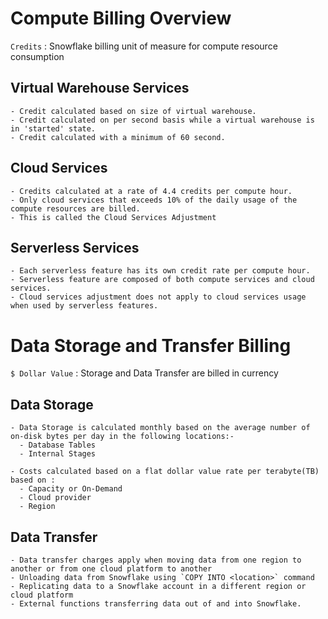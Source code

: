 Compute Billing Overview
==========================

`Credits` : Snowflake billing unit of measure for compute resource consumption

Virtual Warehouse Services
------------------------------ 
    - Credit calculated based on size of virtual warehouse.
    - Credit calculated on per second basis while a virtual warehouse is in 'started' state.
    - Credit calculated with a minimum of 60 second.


Cloud Services
-----------------
    - Credits calculated at a rate of 4.4 credits per compute hour.
    - Only cloud services that exceeds 10% of the daily usage of the compute resources are billed.
    - This is called the Cloud Services Adjustment

Serverless Services
----------------------
    - Each serverless feature has its own credit rate per compute hour.
    - Serverless feature are composed of both compute services and cloud services.
    - Cloud services adjustment does not apply to cloud services usage when used by serverless features.


Data Storage and Transfer Billing 
==================================

`$ Dollar Value` : Storage and Data Transfer are billed in currency

Data Storage
-------------
    - Data Storage is calculated monthly based on the average number of on-disk bytes per day in the following locations:-
      - Database Tables
      - Internal Stages

    - Costs calculated based on a flat dollar value rate per terabyte(TB) based on :
      - Capacity or On-Demand
      - Cloud provider
      - Region

Data Transfer
--------------
    - Data transfer charges apply when moving data from one region to another or from one cloud platform to another
    - Unloading data from Snowflake using `COPY INTO <location>` command
    - Replicating data to a Snowflake account in a different region or cloud platform
    - External functions transferring data out of and into Snowflake.